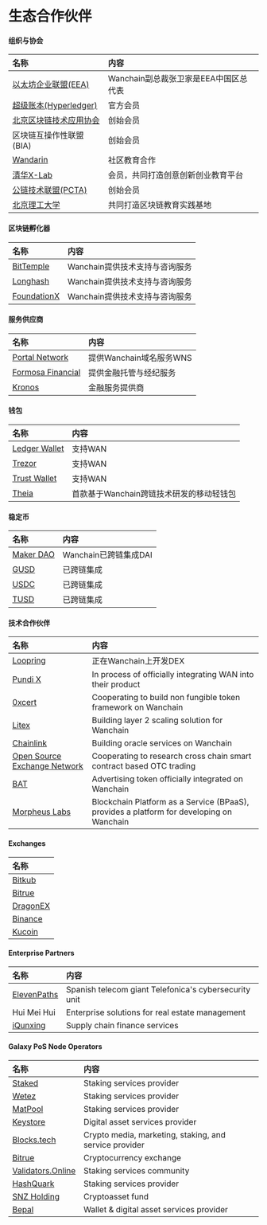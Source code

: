 # 生态合作伙伴

#### 组织与协会
| **名称**  |**内容**   |
|:---|:---|
|[以太坊企业联盟(EEA)](https://entethalliance.org/)| Wanchain副总裁张卫家是EEA中国区总代表|
|[超级账本(Hyperledger)](https://hyperledger.org)| 官方会员 |
|[北京区块链技术应用协会](http://www.bbaachina.org.cn)| 创始会员 |
|区块链互操作性联盟(BIA)| 创始会员|
|[Wandarin](http://wandarin.org/)| 社区教育合作|
|[清华X-Lab](http://www.x-lab.tsinghua.edu.cn/)| 会员，共同打造创意创新创业教育平台|
|[公链技术联盟(PCTA)](https://bitsclubvp.io/cn/index.html)| 创始会员|
|[北京理工大学](http://english.bit.edu.cn/)| 共同打造区块链教育实践基地|


#### 区块链孵化器
| **名称**  |**内容**   |
|:---|:---|
|[BitTemple](https://bittemple.io/)| Wanchain提供技术支持与咨询服务 |
|[Longhash](https://www.longhash.com/)|Wanchain提供技术支持与咨询服务 |
|[FoundationX](https://www.foundationx.io/)|Wanchain提供技术支持与咨询服务 |

#### 服务供应商
| **名称**  |**内容**   |
|:---|:---|
|[Portal Network](https://www.portal.network/)| 提供Wanchain域名服务WNS |
|[Formosa Financial](https://www.formosa.financial/)| 提供金融托管与经纪服务|
|[Kronos](https://kronostoken.com/) |金融服务提供商|


#### 钱包
| **名称**  |**内容**   |
|:---|:---|
|[Ledger Wallet](https://www.ledger.com/)| 支持WAN|
|[Trezor](https://trezor.io/)| 支持WAN|
|[Trust Wallet](https://trustwallet.com/)|支持WAN |
|[Theia](http://www.thachain.org/)| 首款基于Wanchain跨链技术研发的移动轻钱包 |

#### 稳定币
| **名称**  |**内容**   |
|:---|:---|
|[Maker DAO](https://makerdao.com/zh-CN/)| Wanchain已跨链集成DAI|
|[GUSD](https://gemini.com/dollar/)| 已跨链集成|
|[USDC](https://www.circle.com/en/usdc)| 已跨链集成|
|[TUSD](https://www.trusttoken.com/trueusd/)|已跨链集成|

#### 技术合作伙伴
| **名称**  |**内容**   |
|:---|:---|
|[Loopring](https://loopring.org/)| 正在Wanchain上开发DEX|
|[Pundi X](https://pundix.com/)| In process of officially integrating WAN into their product|
|[0xcert](https://0xcert.org/)|Cooperating to build non fungible token framework on Wanchain |
|[Litex](http://litex.io/)| Building layer 2 scaling solution for Wanchain|
|[Chainlink](https://chain.link)|Building oracle services on Wanchain|
|[Open Source Exchange Network](https://www.osen.io/)| Cooperating to research cross chain smart contract based OTC trading|
|[BAT](https://basicattentiontoken.org/)| Advertising token officially integrated on Wanchain|
|[Morpheus Labs](https://morpheuslabs.io/)|Blockchain Platform as a Service (BPaaS), provides a platform for developing on Wanchain|


#### Exchanges 
| **名称**  |
|:---|
|[Bitkub](https://www.bitkub.com/)|  
|[Bitrue](https://www.bitrue.com/)| 
|[DragonEX](https://dragonex.io/en-us/)| 
|[Binance](https://www.binance.com/en)| 
|[Kucoin](https://www.kucoin.com/#/)| 

#### Enterprise Partners
| **名称**  |**内容**   |
|:---|:---|
|[ElevenPaths](https://www.elevenpaths.com/index.html)|Spanish telecom giant Telefonica's cybersecurity unit|
|Hui Mei Hui| Enterprise solutions for real estate management |
|[iQunxing](https://www.iqunxing.com/)| Supply chain finance services |

#### Galaxy PoS Node Operators
| **名称**  |**内容**   |
|:---|:---|
|[Staked](https://staked.us/)|Staking services provider|
|[Wetez](https://www.wetez.io/)|Staking services provider|
|[MatPool](https://matpool.io/)|Staking services provider|
|[Keystore](https://www.keystore.com/#/)|Digital asset services provider|
|[Blocks.tech](https://blocks.tech/)|Crypto media, marketing, staking, and service provider|
|[Bitrue](https://www.bitrue.com/)|Cryptocurrency exchange|
|[Validators.Online](https://validators.online/)|Staking services community|
|[HashQuark](https://www.hashquark.io/#/supernode)|Staking services provider|
|[SNZ Holding](https://snzholding.com/)|Cryptoasset fund|
|[Bepal](https://www.bepal.pro/)|Wallet & digital asset services provider|


